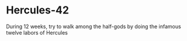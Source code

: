 # Hercules-42
During 12 weeks, try to walk among the half-gods by doing the infamous twelve labors of Hercules

